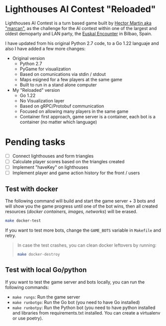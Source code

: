 # Lighthouses AI Contest "Reloaded"

Lighthouses AI Contest is a turn based game built by [Hector Martin aka "marcan"](https://github.com/marcan/lighthouses_aicontest), as the challenge for the AI contest within one of the largest and oldest demoparty and LAN party, the [Euskal Encounter](https://ee32.euskalencounter.org/) in Bilbao, Spain.

I have updated from his original Python 2.7 code, to a Go 1.22 languaje and also I have added a few more changes:

- Original version
  - Python 2.7
  - PyGame for visualization
  - Based on comunications via stdin / stdout
  - Maps esigned for a few players at the same game
  - Built to run in a stand alone computer
- My "Reloaded" version
  - Go 1.22
  - No Visualization layer
  - Based on gRPC/Protobuf communication
  - Focused on allowing many players in the same game
  - Container first approach, game server is a container, each bot is a container (no matter which language)

# Pending tasks

- [ ] Connect lighthouses and form triangles
- [ ] Calculate player scores based on the triangles created
- [ ] Implement "haveKey" on lighthouses
- [ ] Implement player and game action history for the front / users

## Test with docker

The following command will build and start the game server + 3 bots and will show you the game progress until one of the bot wins, then all created resources (_docker containers, images, networks_) will be erased.

```bash
make docker-test
```

If you want to test more bots, change the `GAME_BOTS` variable in `Makefile` and retry.

> In case the test crashes, you can clean docker leftovers by running:
>
> ```bash
> make docker-destroy
> ```

## Test with local Go/python

If you want to test the game server and bots locally, you can run the following commands:

- `make rungs`: Run the game server
- `make runbotgo`: Run the Go bot (you need to have Go installed)
- `make runbotpy`: Run the Python bot (you need to have python installed and
  libraries from requirements.txt installed. You can create a virtualenv or use
  poetry).
